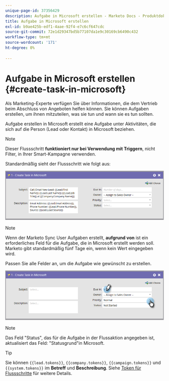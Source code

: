 ```yaml
---
unique-page-id: 37356429
description: Aufgabe in Microsoft erstellen - Marketo Docs - Produktdokumentation
title: Aufgabe in Microsoft erstellen
exl-id: b9ae425b-edf1-4aae-92f4-e7c6cf647cdc
source-git-commit: 72e1d29347bd5b77107da1e9c30169cb6490c432
workflow-type: tm+mt
source-wordcount: '171'
ht-degree: 0%

---
```


# Aufgabe in Microsoft erstellen {#create-task-in-microsoft}

Als Marketing-Experte verfügen Sie über Informationen, die dem Vertrieb beim Abschluss von Angeboten helfen können. Sie können Aufgaben erstellen, um ihnen mitzuteilen, was sie tun und wann sie es tun sollten.

Aufgabe erstellen in Microsoft erstellt eine Aufgabe unter Aktivitäten, die sich auf die Person (Lead oder Kontakt) in Microsoft beziehen.

>[!NOTE]
>
>Dieser Flussschritt **funktioniert nur bei Verwendung mit Triggern**, nicht Filter, in Ihrer Smart-Kampagne verwenden.

Standardmäßig sieht der Flussschritt wie folgt aus:

![](assets/msd1.png)

>[!NOTE]
>
>Wenn der Marketo Sync User Aufgaben erstellt, **aufgrund von** ist ein erforderliches Feld für die Aufgabe, die in Microsoft erstellt werden soll. Marketo gibt standardmäßig fünf Tage ein, wenn kein Wert eingegeben wird.

Passen Sie alle Felder an, um die Aufgabe wie gewünscht zu erstellen.

![](assets/msd2.png)

>[!NOTE]
>
>Das Feld &quot;Status&quot;, das für die Aufgabe in der Flussaktion angegeben ist, aktualisiert das Feld: &quot;Statusgrund&quot;in Microsoft.

>[!TIP]
>
>Sie können `{{lead.tokens}}`, `{{company.tokens}}`, `{{campaign.tokens}}` und `{{system.tokens}}` im **Betreff** und **Beschreibung**. Siehe [Token für Flussschritte](/help/marketo/product-docs/core-marketo-concepts/smart-campaigns/flow-actions/use-tokens-in-flow-steps.md) für weitere Details.
